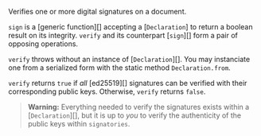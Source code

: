Verifies one or more digital signatures on a document.

`sign` is a [generic function][] accepting a [`Declaration`] to return a boolean result on its integrity.  `verify` and its counterpart [`sign`][] form a pair of opposing operations.

`verify` throws without an instance of [`Declaration`][].  You may instanciate one from a serialized form with the static method `Declaration.from`.

`verify` returns `true` if _all_ [ed25519][] signatures can be verified with their corresponding public keys.  Otherwise, `verify` returns `false`.

> **Warning:** Everything needed to verify the signatures exists within a [`Declaration`][], but it is up to _you_ to verify the authenticity of the public keys within `signatories`.
